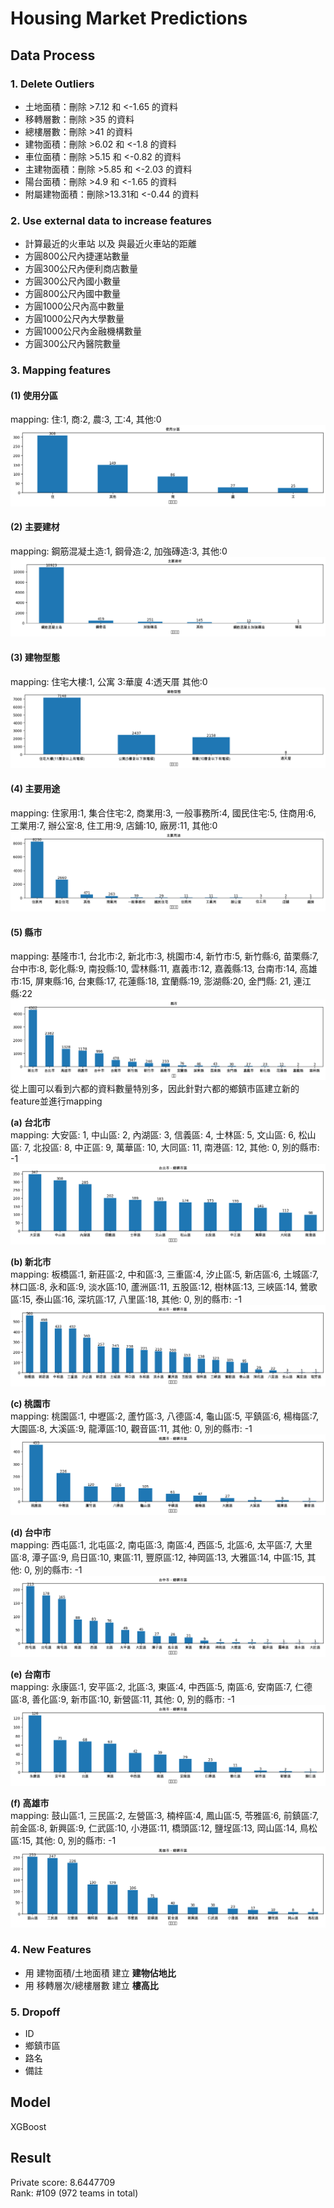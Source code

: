# Housing Market Predictions
## Data Process
### 1. Delete Outliers
- 土地面積：刪除 >7.12 和 <-1.65 的資料
- 移轉層數：刪除 >35 的資料
- 總樓層數：刪除 >41 的資料
- 建物面積：刪除 >6.02 和 <-1.8 的資料
- 車位面積：刪除 >5.15 和 <-0.82 的資料
- 主建物面積：刪除 >5.85 和 <-2.03 的資料
- 陽台面積：刪除 >4.9 和 <-1.65 的資料
- 附屬建物面積：刪除>13.31和 <-0.44 的資料

### 2. Use external data to increase features
- 計算最近的火車站	以及 與最近火車站的距離  
- 方圓800公尺內捷運站數量  
- 方圓300公尺內便利商店數量 	  
- 方圓300公尺內國小數量    
- 方圓800公尺內國中數量    
- 方圓1000公尺內高中數量	   
- 方圓1000公尺內大學數量    
- 方圓1000公尺內金融機構數量   
- 方圓300公尺內醫院數量   

### 3. Mapping features
#### (1) 使用分區
mapping: 住:1, 商:2, 農:3, 工:4, 其他:0
![image](https://github.com/Jellyfish0427/Housing-Market-Predictions/blob/main/image/使用分區.png)  

#### (2) 主要建材
mapping: 鋼筋混凝土造:1, 鋼骨造:2, 加強磚造:3, 其他:0
![image](https://github.com/Jellyfish0427/Housing-Market-Predictions/blob/main/image/主要建材.png)

#### (3) 建物型態
mapping: 住宅大樓:1, 公寓 3:華廈 4:透天厝 其他:0
![image](https://github.com/Jellyfish0427/Housing-Market-Predictions/blob/main/image/建物型態.png)

#### (4) 主要用途 
mapping: 住家用:1, 集合住宅:2, 商業用:3, 一般事務所:4, 國民住宅:5, 住商用:6, 工業用:7, 辦公室:8, 住工用:9, 店鋪:10, 廠房:11, 其他:0
![image](https://github.com/Jellyfish0427/Housing-Market-Predictions/blob/main/image/主要用途.png)

#### (5) 縣市
mapping: 基隆市:1, 台北市:2, 新北市:3, 桃園市:4, 新竹市:5, 新竹縣:6, 苗栗縣:7, 台中市:8, 彰化縣:9, 南投縣:10, 雲林縣:11, 嘉義市:12, 嘉義縣:13, 台南市:14, 高雄市:15, 屏東縣:16, 台東縣:17, 花蓮縣:18, 宜蘭縣:19, 澎湖縣:20, 金門縣: 21, 連江縣:22  
![image](https://github.com/Jellyfish0427/Housing-Market-Predictions/blob/main/image/縣市.png)  
從上圖可以看到六都的資料數量特別多，因此針對六都的鄉鎮市區建立新的feature並進行mapping

**(a) 台北市**  
mapping: 大安區: 1, 中山區: 2, 內湖區: 3, 信義區: 4, 士林區: 5, 文山區: 6, 松山區: 7, 北投區: 8, 中正區: 9, 萬華區: 10, 大同區: 11, 南港區: 12, 其他: 0, 別的縣市: -1  
![image](https://github.com/Jellyfish0427/Housing-Market-Predictions/blob/main/image/台北市-鄉鎮市區.png)  

**(b) 新北市**  
mapping: 板橋區:1, 新莊區:2, 中和區:3, 三重區:4, 汐止區:5, 新店區:6, 土城區:7, 林口區:8, 永和區:9, 淡水區:10, 蘆洲區:11, 五股區:12, 樹林區:13, 三峽區:14, 鶯歌區:15, 泰山區:16, 深坑區:17, 八里區:18, 其他: 0, 別的縣市: -1  
![image](https://github.com/Jellyfish0427/Housing-Market-Predictions/blob/main/image/新北市-鄉鎮市區.png)

**(c) 桃園市**  
mapping: 桃園區:1, 中壢區:2, 蘆竹區:3, 八德區:4, 龜山區:5, 平鎮區:6, 楊梅區:7, 大園區:8, 大溪區:9, 龍潭區:10, 觀音區:11, 其他: 0, 別的縣市: -1   
![image](https://github.com/Jellyfish0427/Housing-Market-Predictions/blob/main/image/桃園市-鄉鎮市區.png)

**(d) 台中市**  
mapping: 西屯區:1, 北屯區:2, 南屯區:3, 南區:4, 西區:5, 北區:6, 太平區:7, 大里區:8, 潭子區:9, 烏日區:10, 東區:11, 豐原區:12, 神岡區:13, 大雅區:14, 中區:15, 其他: 0, 別的縣市: -1   
![image](https://github.com/Jellyfish0427/Housing-Market-Predictions/blob/main/image/台中市-鄉鎮市區.png)

**(e) 台南市**  
mapping: 永康區:1, 安平區:2, 北區:3, 東區:4, 中西區:5, 南區:6, 安南區:7, 仁德區:8, 善化區:9, 新市區:10, 新營區:11, 其他: 0, 別的縣市: -1   
![image](https://github.com/Jellyfish0427/Housing-Market-Predictions/blob/main/image/台南市-鄉鎮市區.png)

**(f) 高雄市**  
mapping: 鼓山區:1, 三民區:2, 左營區:3, 楠梓區:4, 鳳山區:5, 苓雅區:6, 前鎮區:7, 前金區:8, 新興區:9, 仁武區:10, 小港區:11, 橋頭區:12, 鹽埕區:13, 岡山區:14, 鳥松區:15, 其他: 0, 別的縣市: -1   
![image](https://github.com/Jellyfish0427/Housing-Market-Predictions/blob/main/image/高雄市-鄉鎮市區.png)

### 4. New Features
- 用 建物面積/土地面積 建立 **建物佔地比**
- 用 移轉層次/總樓層數 建立 **樓高比**

### 5. Dropoff 
- ID
- 鄉鎮市區
- 路名
- 備註

## Model
XGBoost

## Result
Private score: 8.6447709  
Rank: #109 (972 teams in total)


